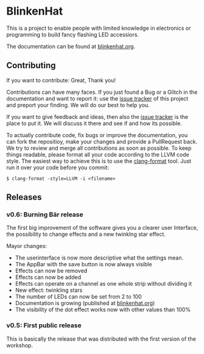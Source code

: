 # BlinkenHat

This is a project to enable people with limited knowledge in electronics or programming to build fancy flashing LED accessiors.

The documentation can be found at [blinkenhat.org](https://blinkenhat.org).

## Contributing

If you want to contribute: Great, Thank you!

Contributions can have many faces.
If you just found a Bug or a Glitch in the documentation and want to report it: use the [issue tracker](https://github.com/Retardigrades/blinkenhat/issues) of this project and preport your finding.
We will do our best to help you.

If you want to give feedback and ideas, then also the [issue tracker](https://github.com/Retardigrades/blinkenhat/issues) is the place to put it.
We will discuss it there and see if and how its possible.

To actually contribute code, fix bugs or improve the documentation, you can fork the repositioy, make your changes and provide a PullRequest back.
We try to review and merge all contributions as soon as possible.
To keep things readable, please format all your code according to the LLVM code style.
The easiest way to achieve this is to use the [clang-format](https://clang.llvm.org/docs/ClangFormat.html) tool.
Just run it over your code before you commit:
```
$ clang-format -style=LLVM -i <filename>
```

## Releases

### v0.6: Burning Bär release

The first big improvement of the software gives you a clearer user Interface, the possibility to change effects and a new twinklng star effect.

Mayor changes:
* The userinterface is now more descriptive what the settings mean.
* The AppBar with the save button is now always visible
* Effects can now be removed
* Effects can now be added
* Effects can operate on a channel as one whole strip without dividing it
* New effect: twinkling stars
* The number of LEDs can now be set from 2 to 100
* Documentation is growing (published at [blinkenhat.org](https://blinkenhat.org))
* The visibility of the dot effect works now with other values than 100%


### v0.5: First public release

This is basically the release that was distributed with the first version of the workshop.
